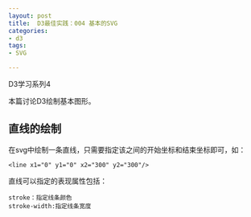 ```yaml
---
layout: post
title:  D3最佳实践：004 基本的SVG
categories:
- d3
tags:
- SVG

---
```


<script src="/media/js/d3.3.5.3.js" charset="utf-8"></script>
<script type="text/javascript">
var margin = {
			top : 1,
			right : 1,
			bottom : 6,
			left : 1
		}, width = 500 - margin.left - margin.right, height = 100 - margin.top - margin.bottom;
</script>


D3学习系列4

本篇讨论D3绘制基本图形。

## 直线的绘制

在svg中绘制一条直线，只需要指定该之间的开始坐标和结束坐标即可，如：

	<line x1="0" y1="0" x2="300" y2="300"/>

直线可以指定的表现属性包括：
	
	stroke：指定线条颜色
	stroke-width:指定线条宽度

<div id="mySVG"> </div>

<script type="text/javascript">
var svg = d3.select("#mySVG").append("svg").attr("width",width+margin.left+margin.right).attr("height",height+margin.top+margin.bottom)
	.append("g").attr("transform","translate("+margin.left+","+margin.top+")");
	
svg.append("line").attr("x1",10).attr("y1",10).attr("x2",40).attr("y2",90).attr("stroke","green").attr("stroke-width",1);
svg.append("line").attr("x1",90).attr("y1",10).attr("x2",40).attr("y2",90).attr("stroke","green").attr("stroke-width",2);
svg.append("line").attr("x1",180).attr("y1",10).attr("x2",40).attr("y2",90).attr("stroke","green").attr("stroke-width",3);
svg.append("line").attr("x1",300).attr("y1",10).attr("x2",40).attr("y2",90).attr("stroke","green").attr("stroke-width",4);
svg.append("line").attr("x1",400).attr("y1",10).attr("x2",40).attr("y2",90).attr("stroke","green").attr("stroke-width",5);

</script>


	





